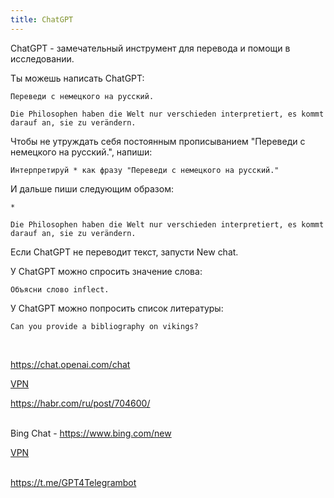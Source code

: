 ```yaml
---
title: ChatGPT
---
```


ChatGPT - замечательный инструмент для перевода и помощи в исследовании.

Ты можешь написать ChatGPT:

```
Переведи с немецкого на русский.

Die Philosophen haben die Welt nur verschieden interpretiert, es kommt darauf an, sie zu verändern.
```

Чтобы не утруждать себя постоянным прописыванием "Переведи с немецкого на русский.", напиши:

```
Интерпретируй * как фразу "Переведи с немецкого на русский."
```

И дальше пиши следующим образом:

```
*

Die Philosophen haben die Welt nur verschieden interpretiert, es kommt darauf an, sie zu verändern.
```

Если ChatGPT не переводит текст, запусти New chat.

У ChatGPT можно спросить значение слова:

```
Объясни слово inflect.
```

У ChatGPT можно попросить список литературы:

```
Can you provide a bibliography on vikings?
```
<br>

<https://chat.openai.com/chat>

[VPN](/ru/vpn)

<https://habr.com/ru/post/704600/>
<br><br>

Bing Chat - <https://www.bing.com/new>

[VPN](/ru/vpn)
<br><br>

<https://t.me/GPT4Telegrambot>